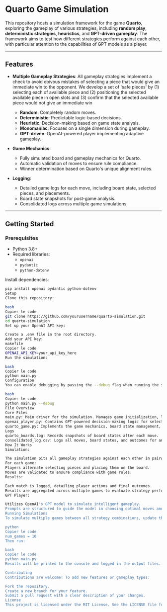 # Quarto Game Simulation

This repository hosts a simulation framework for the game **Quarto**, exploring the gameplay of various strategies, including **random play**, **deterministic strategies**, **heuristics**, and **GPT-driven gameplay**. The framework aims to test how different strategies perform against each other, with particular attention to the capabilities of GPT models as a player.

---

## Features

- **Multiple Gameplay Strategies**:
  All gameplay strategies implement a check to avoid obivous mistakes of selecting a piece that would give an immediate win to the opponent. We develop a set of 'safe pieces' by (1) selecting each of available piece and (2) positioning the selected available piece in open slots and (3) confirm that the selected available piece would not give an immediate win 
  - **Random**: Completely random moves.
  - **Deterministic**: Predictable logic-based decisions.
  - **Heuristic**: Decision-making based on game state analysis.
  - **Monomaniac**: Focuses on a single dimension during gameplay.
  - **GPT-driven**: OpenAI-powered player implementing adaptive gameplay.
  
- **Game Mechanics**:
  - Fully simulated board and gameplay mechanics for Quarto.
  - Automatic validation of moves to ensure rule compliance.
  - Winner determination based on Quarto's unique alignment rules.

- **Logging**:
  - Detailed game logs for each move, including board state, selected pieces, and placements.
  - Board state snapshots for post-game analysis.
  - Consolidated logs across multiple game simulations.

---

## Getting Started

### Prerequisites
- Python 3.8+
- Required libraries:
  - `openai`
  - `pydantic`
  - `python-dotenv`

Install dependencies:
```bash
pip install openai pydantic python-dotenv
Setup
Clone this repository:

bash
Copier le code
git clone https://github.com/yourusername/quarto-simulation.git
cd quarto-simulation
Set up your OpenAI API key:

Create a .env file in the root directory.
Add your API key:
makefile
Copier le code
OPENAI_API_KEY=your_api_key_here
Run the simulation:

bash
Copier le code
python main.py
Configuration
You can enable debugging by passing the --debug flag when running the script:

bash
Copier le code
python main.py --debug
File Overview
Core Files
main.py: Main driver for the simulation. Manages game initialization, logging, and result aggregation.
openai_player.py: Contains GPT-powered decision-making logic for selecting pieces and moves.
quarto_game.py: Implements the game mechanics, board state management, and winner determination.
Logs
quarto_boards.log: Records snapshots of board states after each move.
consolidated_log.csv: Logs all moves, board states, and outcomes for analysis.
How It Works
Simulation:

The simulation pits all gameplay strategies against each other in pairwise matches.
For each game:
Players alternate selecting pieces and placing them on the board.
Moves are validated to ensure compliance with game rules.
Results:

Each match is logged, detailing player actions and final outcomes.
Results are aggregated across multiple games to evaluate strategy performance.
GPT Player:

Utilizes OpenAI's GPT model to simulate intelligent gameplay.
Prompts are structured to guide the model in choosing optimal moves and pieces.
Running Simulations
To simulate multiple games between all strategy combinations, update the num_games variable in the main() function of main.py:

python
Copier le code
num_games = 10
Then run:

bash
Copier le code
python main.py
Results will be printed to the console and logged in the output files.

Contributing
Contributions are welcome! To add new features or gameplay types:

Fork the repository.
Create a new branch for your feature.
Submit a pull request with a clear description of your changes.
License
This project is licensed under the MIT License. See the LICENSE file for details.
